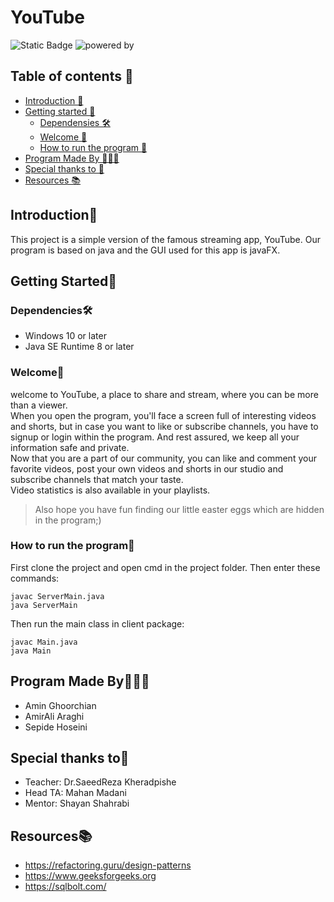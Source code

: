 # YouTube
![Static Badge](https://img.shields.io/badge/SBU_University-b?logo=bookstack&logoColor=red&labelColor=black&color=green)
![powered by](https://img.shields.io/badge/Powered_By-JAVA-blue)
## Table of contents 🧾
- [Introduction 💁](https://github.com/Amin-Gh-05/YouTube/tree/Reports#introduction)
- [Getting started 🧗](https://github.com/Amin-Gh-05/YouTube/tree/Reports#getting-started)
    - [Dependensies 🛠️](https://github.com/Amin-Gh-05/YouTube/tree/Reports#dependencies%EF%B8%8F)
    - [Welcome 👾](https://github.com/Amin-Gh-05/YouTube/tree/Reports#welcome)
    - [How to run the program 🦦](https://github.com/Amin-Gh-05/YouTube/tree/Reports#how-to-run-the-program)
- [Program Made By 👩🏽‍💻](https://github.com/Amin-Gh-05/YouTube/edit/Reports/Readme.md#program-made-by)
- [Special thanks to 🙏](https://github.com/Amin-Gh-05/YouTube/edit/Reports/Readme.md#special-thanks-t)
- [Resources 📚](https://github.com/Amin-Gh-05/YouTube/edit/Reports/Readme.md#resources)


## Introduction💁
This project is a simple version of the famous streaming app, YouTube. Our program is based on java and the GUI used for this app is javaFX.

## Getting Started🧗

### Dependencies🛠️

* Windows 10 or later
* Java SE Runtime 8 or later

### Welcome👾
welcome to YouTube, a place to share and stream, where you can be more than a viewer.
<br>When you open the program, you'll face a screen full of interesting videos and shorts, but in case you want to like or subscribe channels, you have to signup or login within the program. And rest assured, we keep all your information safe and private.
<br>Now that you are a part of our community, you can like and comment your favorite videos, post your own videos and shorts in our studio and subscribe channels that match your taste.
<br>Video statistics is also available in your playlists.

> Also hope you have fun finding our little easter eggs which are hidden in the program;)

### How to run the program🦦
First clone the project and open cmd in the project folder. Then enter these commands:
```
javac ServerMain.java
java ServerMain
```
Then run the main class in client package:
```
javac Main.java
java Main
```
## Program Made By👩🏽‍💻
- Amin Ghoorchian
- AmirAli Araghi
- Sepide Hoseini

## Special thanks to🙏
- Teacher: Dr.SaeedReza Kheradpishe
- Head TA: Mahan Madani
- Mentor: Shayan Shahrabi

## Resources📚

- https://refactoring.guru/design-patterns
- https://www.geeksforgeeks.org
- https://sqlbolt.com/
